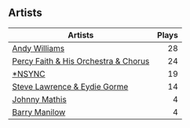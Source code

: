 ## Artists
Artists | Plays 
----- | -----: 
[Andy Williams](/artists/andy-williams-16425) | 28
[Percy Faith & His Orchestra & Chorus](/artists/percy-faith-his-orchestra-chorus-30066836) | 24
[*NSYNC](/artists/nsync-31882) | 19
[Steve Lawrence & Eydie Gorme](/artists/steve-lawrence-eydie-gorme-205352) | 14
[Johnny Mathis](/artists/johnny-mathis-14581) | 4
[Barry Manilow](/artists/barry-manilow-31897) | 4

